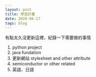 ```yaml
---
layout: post
title: 學習計畫
date: 2020-06-17
tags: blog
---
```


有點太久沒更新這裡，紀錄一下需要做的事情

1. python project
2. java fundation
3. 更新網站 stylesheet and other attribute
4. semiconductor or other related
5. 英語、日語
